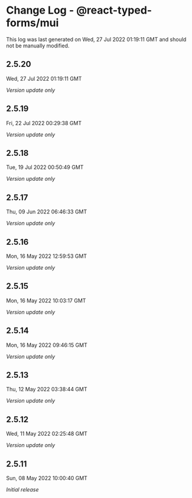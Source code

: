 # Change Log - @react-typed-forms/mui

This log was last generated on Wed, 27 Jul 2022 01:19:11 GMT and should not be manually modified.

## 2.5.20
Wed, 27 Jul 2022 01:19:11 GMT

_Version update only_

## 2.5.19
Fri, 22 Jul 2022 00:29:38 GMT

_Version update only_

## 2.5.18
Tue, 19 Jul 2022 00:50:49 GMT

_Version update only_

## 2.5.17
Thu, 09 Jun 2022 06:46:33 GMT

_Version update only_

## 2.5.16
Mon, 16 May 2022 12:59:53 GMT

_Version update only_

## 2.5.15
Mon, 16 May 2022 10:03:17 GMT

_Version update only_

## 2.5.14
Mon, 16 May 2022 09:46:15 GMT

_Version update only_

## 2.5.13
Thu, 12 May 2022 03:38:44 GMT

_Version update only_

## 2.5.12
Wed, 11 May 2022 02:25:48 GMT

_Version update only_

## 2.5.11
Sun, 08 May 2022 10:00:40 GMT

_Initial release_

